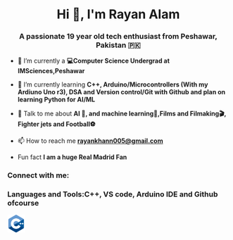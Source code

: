 <h1 align="center">Hi 👋, I'm Rayan Alam</h1>
<h3 align="center">A passionate 19 year old tech enthusiast from Peshawar, Pakistan 🇵🇰</h3>

- 🔭 I’m currently a **💻Computer Science Undergrad at IMSciences,Peshawar**

- 🌱 I’m currently learning **C++, Arduino/Microcontrollers (With my Ardiuno Uno r3), DSA and Version control/Git with Github and plan on learning Python for AI/ML**

- 💬 Talk to me about **AI 🤖, and machine learning🧠,Films and Filmaking🎬, Fighter jets and Football⚽**

- 📫 How to reach me **rayankhann005@gmail.com**

-  Fun fact **I am a huge Real Madrid Fan**

<h3 align="left">Connect with me:</h3>
<p align="left">
</p>

<h3 align="left">Languages and Tools:C++, VS code, Arduino IDE and Github ofcourse </h3>
<p align="left"> <a href="https://www.w3schools.com/cpp/" target="_blank" rel="noreferrer"> <img src="https://raw.githubusercontent.com/devicons/devicon/master/icons/cplusplus/cplusplus-original.svg" alt="cplusplus" width="40" height="40"/> </a> </p>


